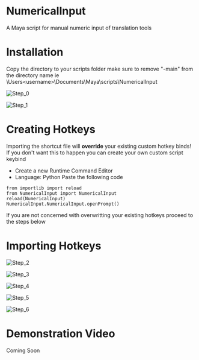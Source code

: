 # NumericalInput
A Maya script for manual numeric input of translation tools

# Installation
Copy the directory to your scripts folder make sure to remove  "-main" from the directory name
ie \Users\<username>\Documents\Maya\scripts\NumericalInput



![Step_0](https://github.com/Shinobubu/NumericalInput/assets/14949931/32a17b57-688e-4510-b998-a28ad37b25ff)


![Step_1](https://github.com/Shinobubu/NumericalInput/assets/14949931/76a3fd64-d7b6-4224-90d7-ea09997b6586)

# Creating Hotkeys
Importing the shortcut file will **override** your existing custom hotkey binds! 
If you don't want this to happen you can create your own custom script keybind 
- Create a new Runtime Command Editor
- Language: Python
Paste the following code
```  
from importlib import reload
from NumericalInput import NumericalInput
reload(NumericalInput)
NumericalInput.NumericalInput.openPrompt()
```
If you are not concerned with overwritting your existing hotkeys proceed to the steps below

# Importing Hotkeys
![Step_2](https://github.com/Shinobubu/NumericalInput/assets/14949931/2b045f8a-0bb5-4fb5-a85d-f3655b02e9d9)

![Step_3](https://github.com/Shinobubu/NumericalInput/assets/14949931/5c15ccbf-4f39-4880-ab13-0fd7250211b4)

![Step_4](https://github.com/Shinobubu/NumericalInput/assets/14949931/fc644ece-031b-4f7b-99b2-6bf6eb8a4b4f)

![Step_5](https://github.com/Shinobubu/NumericalInput/assets/14949931/d4a6270c-d179-41f4-858e-782d78f20717)

![Step_6](https://github.com/Shinobubu/NumericalInput/assets/14949931/034be218-8f68-4951-8f10-330a9c2a3a26)

# Demonstration Video
Coming Soon
